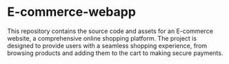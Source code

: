 # E-commerce-webapp
This repository contains the source code and assets for an E-commerce website, a comprehensive online shopping platform. The project is designed to provide users with a seamless shopping experience, from browsing products and adding them to the cart to making secure payments.
